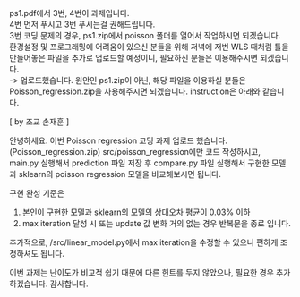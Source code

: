 ps1.pdf에서 3번, 4번이 과제입니다. </br>
4번 먼저 푸시고 3번 푸시는걸 권해드립니다. </br>
3번 코딩 문제의 경우, ps1.zip에서 poisson 폴더를 열어서 작업하시면 되겠습니다. </br>
환경설정 및 프로그래밍에 어려움이 있으신 분들을 위해 저녁에 저번 WLS 때처럼 틀을 만들어놓은 파일을 추가로 업로드할 예정이니, 필요하신 분들은 이용해주시면 되겠습니다.</br>
-> 업로드했습니다. 원안인 ps1.zip이 아닌, 해당 파일을 이용하실 분들은 Poisson_regression.zip을 사용해주시면 되겠습니다. instruction은 아래와 같습니다.

[ by 조교 손재훈 ]

안녕하세요.
이번 Poisson regression 코딩 과제 업로드 했습니다. (Poisson_regression.zip)
src/poisson_regression에만 코드 작성하시고, main.py 실행해서 prediction 파일 저장 후 compare.py 파일 실행해서 구현한 모델과 sklearn의 poisson regression 모델을 비교해보시면 됩니다.

구현 완성 기준은 
1. 본인이 구현한 모델과 sklearn의 모델의 상대오차 평균이 0.03% 이하
2. max iteration 달성 시 또는 update 값 변화 거의 없는 경우 반복문을 종료
입니다.

추가적으로, /src/linear_model.py에서 max iteration을 수정할 수 있으니 편하게 조정하셔도 됩니다.

이번 과제는 난이도가 비교적 쉽기 때문에 다른 힌트를 두지 않았으나, 필요한 경우 추가하겠습니다.
감사합니다.


